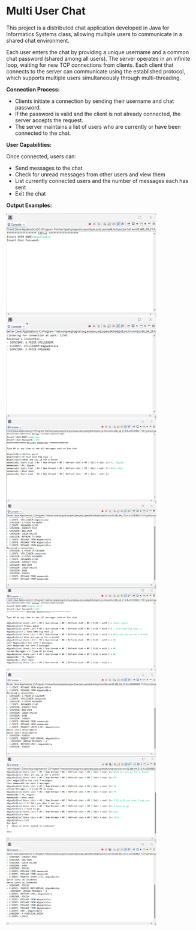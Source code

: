 # Multi User Chat 

This project is a distributed chat application developed in Java for Informatics Systems class, allowing multiple users to communicate in a shared chat environment.

Each user enters the chat by providing a unique username and a common chat password (shared among all users). The server operates in an infinite loop, waiting for new TCP connections from clients. Each client that connects to the server can communicate using the established protocol, which supports multiple users simultaneously through multi-threading.

**Connection Process:**
- Clients initiate a connection by sending their username and chat password.
- If the password is valid and the client is not already connected, the server accepts the request.
- The server maintains a list of users who are currently or have been connected to the chat.

**User Capabilities:**

Once connected, users can:

- Send messages to the chat
- Check for unread messages from other users and view them
- List currently connected users and the number of messages each has sent
- Exit the chat

**Output Examples:**

<img src="images/img1.png" width="400"/> <img src="images/img2.png" width="400"/>
<img src="images/img3.png" width="400"/> <img src="images/img4.png" width="400"/>
<img src="images/IMG5.png" width="400"/> <img src="images/img6.png" width="400"/>
<img src="images/img7.png" width="400"/> <img src="images/img8.png" width="400"/>



